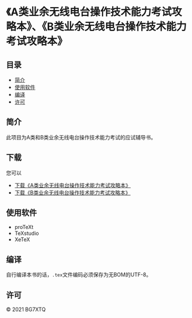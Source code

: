 # 《A类业余无线电台操作技术能力考试攻略本》、《B类业余无线电台操作技术能力考试攻略本》

## 目录
* [简介](#简介)
* [使用软件](#使用软件)
* [编译](#编译)
* [许可](#许可)

## 简介

此项目为A类和B类业余无线电台操作技术能力考试的应试辅导书。

## 下载

您可以

- [下载《A类业余无线电台操作技术能力考试攻略本》](https://github.com/mike2718/ham/archive/refs/heads/main.zip)
- [下载《B类业余无线电台操作技术能力考试攻略本》](https://github.com/mike2718/ham/archive/refs/heads/main.zip)

## 使用软件

- proTeXt
- TeXstudio
- XeTeX

## 编译

自行编译本书的话，`.tex`文件编码必须保存为无BOM的UTF-8。

## 许可

&copy; 2021 BG7XTQ
